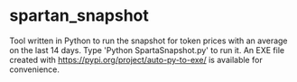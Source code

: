 # spartan_snapshot
Tool written in Python to run the snapshot for token prices with an average on the last 14 days.
Type 'Python SpartaSnapshot.py' to run it.
An EXE file created with https://pypi.org/project/auto-py-to-exe/ is available for convenience.
